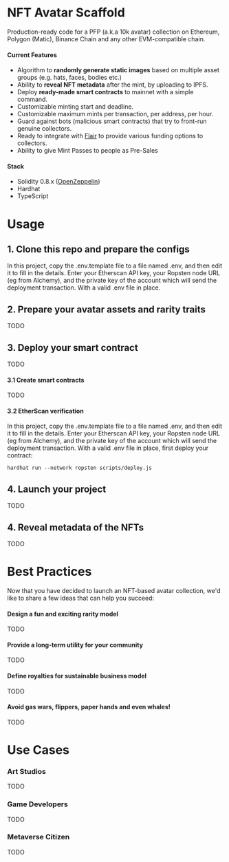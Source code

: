 # NFT Avatar Scaffold
Production-ready code for a PFP (a.k.a 10k avatar) collection on Ethereum, Polygon (Matic), Binance Chain and any other EVM-compatible chain.

#### Current Features
* Algorithm to **randomly generate static images** based on multiple asset groups (e.g. hats, faces, bodies etc.)
* Ability to **reveal NFT metadata** after the mint, by uploading to IPFS.
* Deploy **ready-made smart contracts** to mainnet with a simple command.
* Customizable minting start and deadline.
* Customizable maximum mints per transaction, per address, per hour.
* Guard against bots (malicious smart contracts) that try to front-run genuine collectors.
* Ready to integrate with [Flair](https://flair.finance) to provide various funding options to collectors.
* Ability to give Mint Passes to people as Pre-Sales

#### Stack
* Solidity 0.8.x ([OpenZeppelin](https://docs.openzeppelin.com/contracts/4.x/))
* Hardhat
* TypeScript

# Usage

## 1. Clone this repo and prepare the configs
In this project, copy the .env.template file to a file named .env, and then edit it to fill in the details. Enter your Etherscan API key, your Ropsten node URL (eg from Alchemy), and the private key of the account which will send the deployment transaction. With a valid .env file in place.

## 2. Prepare your avatar assets and rarity traits
TODO

## 3. Deploy your smart contract
TODO

#### 3.1 Create smart contracts
TODO

#### 3.2 EtherScan verification

In this project, copy the .env.template file to a file named .env, and then edit it to fill in the details. Enter your Etherscan API key, your Ropsten node URL (eg from Alchemy), and the private key of the account which will send the deployment transaction. With a valid .env file in place, first deploy your contract:

```shell
hardhat run --network ropsten scripts/deploy.js
```

## 4. Launch your project
TODO

## 4. Reveal metadata of the NFTs
TODO

# Best Practices
Now that you have decided to launch an NFT-based avatar collection, we'd like to share a few ideas that can help you succeed:

#### Design a fun and exciting rarity model
TODO

#### Provide a long-term utility for your community
TODO

#### Define royalties for sustainable business model
TODO

#### Avoid gas wars, flippers, paper hands and even whales!
TODO

# Use Cases

### Art Studios
TODO

### Game Developers
TODO

### Metaverse Citizen
TODO

